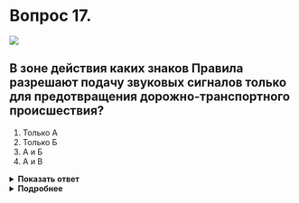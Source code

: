 # Вопрос 17.

![](https://s.drom.ru/i24227/pdd/tickets/2016/1542608728.jpg)

## В зоне действия каких знаков Правила разрешают подачу звуковых сигналов только для предотвращения дорожно-транспортного происшествия?

1. Только А
2. Только Б
3. А и Б
4. А и В

<details>
<summary><b>Показать ответ</b></summary>
Правильный ответ: 3
</details>
<details>
<summary><b>Подробнее</b></summary>
В зоне действия знаков 5.23.1 и 5.23.2 «Начало населённого пункта» (с белым фоном) и 3.26 «Подача звукового сигнала запрещена» запрещается подача звукового сигнала, кроме случаев предупреждения дорожно-транспортного происшествия (ДТП).
(«Дорожные знаки», пункт 19.10 ПДД)
</details>